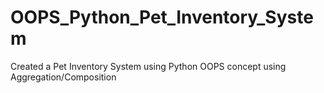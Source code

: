 # OOPS_Python_Pet_Inventory_System
Created a Pet Inventory System using Python OOPS concept using Aggregation/Composition
